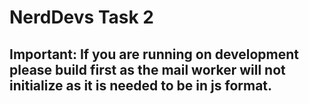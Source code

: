 # NerdDevs Task 2

## Important: If you are running on development please build first as the mail worker will not initialize as it is needed to be in js format.